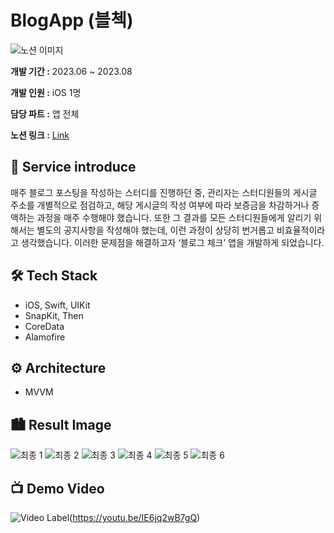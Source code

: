 # BlogApp (블첵)

![노션 이미지](https://github.com/user-attachments/assets/588d25c7-2711-4369-97a2-36dd8dea4fdb)

**개발 기간 :** 2023.06 ~ 2023.08

**개발 인원 :** iOS 1명  

**담당 파트 :** 앱 전체

**노션 링크 :** [Link](https://storm-hosta-944.notion.site/26d35f65c4974187aa33ede4c7fa27d1?pvs=4)

## 💁 Service introduce
매주 블로그 포스팅을 작성하는 스터디를 진행하던 중, 관리자는 스터디원들의 게시글 주소를 개별적으로 점검하고, 해당 게시글의 작성 여부에 따라 보증금을 차감하거나 증액하는 과정을 매주 수행해야 했습니다.
또한 그 결과를 모든 스터디원들에게 알리기 위해서는 별도의 공지사항을 작성해야 했는데, 이런 과정이 상당히 번거롭고 비효율적이라고 생각했습니다.
이러한 문제점을 해결하고자 ‘블로그 체크’ 앱을 개발하게 되었습니다.

## 🛠 Tech Stack

- iOS, Swift, UIKit
- SnapKit, Then
- CoreData
- Alamofire

## ⚙️ Architecture
- MVVM

## 🏙 Result Image
![최종 1](https://github.com/user-attachments/assets/19b78a77-bb12-47b9-a1ff-5bf79ffd9ef6)
![최종 2](https://github.com/user-attachments/assets/651edea2-40f5-4fce-ad04-da2ff1d01c38)
![최종 3](https://github.com/user-attachments/assets/ace848a6-f862-4901-9441-7f97e096abae)
![최종 4](https://github.com/user-attachments/assets/c1fb81d0-f180-4020-b84e-e193a63ad3ba)
![최종 5](https://github.com/user-attachments/assets/172156cf-1ea2-43f0-b8b2-60fdc415b5fb)
![최종 6](https://github.com/user-attachments/assets/1c045e6a-9d91-4263-8e87-d1f072b5c6b6)

## 📺 Demo Video
![Video Label](http://img.youtube.com/vi/IE6jq2wB7gQ/0.jpg)(https://youtu.be/IE6jq2wB7gQ)
